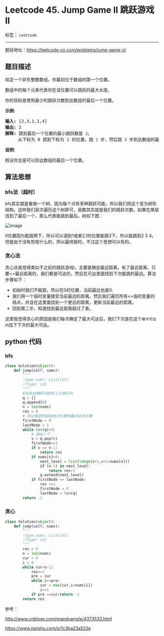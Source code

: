 ﻿# Leetcode 45. Jump Game II 跳跃游戏 II

标签： `Leetcode`

---

题目地址：https://leetcode-cn.com/problems/jump-game-ii/  

## 题目描述  

<p>给定一个非负整数数组，你最初位于数组的第一个位置。</p>

<p>数组中的每个元素代表你在该位置可以跳跃的最大长度。</p>

<p>你的目标是使用最少的跳跃次数到达数组的最后一个位置。</p>

<p><strong>示例:</strong></p>

<pre><strong>输入:</strong> [2,3,1,1,4]
<strong>输出:</strong> 2
<strong>解释:</strong> 跳到最后一个位置的最小跳跃数是 <code>2</code>。
&nbsp;    从下标为 0 跳到下标为 1 的位置，跳&nbsp;<code>1</code>&nbsp;步，然后跳&nbsp;<code>3</code>&nbsp;步到达数组的最后一个位置。
</pre>

<p><strong>说明:</strong></p>

<p>假设你总是可以到达数组的最后一个位置。</p>  

## 算法思想  

### bfs法（超时）  

bfs其实就是看做一个树，因为每个点有多种跳跃可能，所以我们把这个变为树形结构，这样我们层次遍历这个树即可，层数其实就是我们的跳跃次数，如果在某层找到了最后一个，那么代表能跳到最后。树如下图：  

![image](https://ws1.sinaimg.cn/large/005Dd0fOly1g1xsld3jjbj307504x746.jpg)  

0位置因为能跳两下，所以可以调到1或者2,1的位置能跳3下，所以能跳到2 3 4。但是由于没有剪枝什么的，所以最终超时。不过这个思想可以有的。   

### 贪心法  

贪心法我觉得类似于之前的跳跃游戏I，主要是确定最远距离，有了最远距离，只要<=最远距离的，我们都是可达的，然后在可达里面找到下次能跳的最远。算法步骤如下：   

* 初始时我们不能跳，所以在0的位置，当前最远也是0.
* 我们用一个临时变量接受当前最远的距离。然后我们遍历所有<=临时变量的结点，并且在这里面找到一个更远的距离，更新当前最远的距离。
* 回到第二步，知道找到最远距离超过了表。

这里我觉得贪心的原因是我们每次确定了最大可达后，我们下次是在这个`最大可达内`找下下次的最大可达。  

## python 代码  

### bfs
```python
class Solution(object):
    def jump(self, nums):
        """
        :type nums: List[int]
        :rtype: int
        """
        #先尝试用BFS做用list做队列
        q = []
        q.append(0)
        n = len(nums)
        res = 0
        # 标记每层的起始结点位置和最后结点位置
        firstNode = 0
        lastNode = 1
        while len(q)>0:
            # 弹出一个
            v = q.pop(0)
            firstNode+=1
            if v == n-1:
                return res
            if nums[v]>0:
                next_level = list(range(v+1,v+1+nums[v]))
                if (n-1) in next_level:
                    return res+1
                q.extend(next_level)
            if firstNode == lastNode:
                res +=1
                firstNode = 0
                lastNode = len(q)
        return -1
```

### 贪心  

```python
class Solution(object):
    def jump(self, nums):
        """
        :type nums: List[int]
        :rtype: int
        """
        res = 0
        n = len(nums)
        cur = 0
        i = 0
        while cur<n-1:
            res+=1
            pre = cur
            while i<=pre:
                cur = max(cur,i+nums[i])
                i+=1
            if pre ==cur:return -1
        return res
```  

参考：  

http://www.cnblogs.com/grandyang/p/4373533.html  

https://www.jianshu.com/p/1c3ba23a522e  






